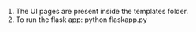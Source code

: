 1. The UI pages are present inside the templates folder.
2. To run the flask app: python flaskapp.py
